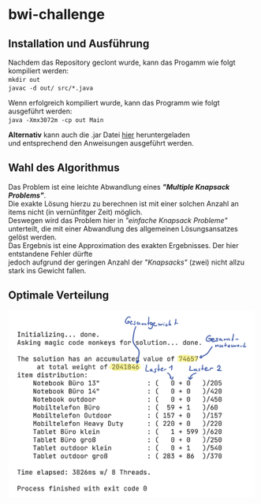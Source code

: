 # bwi-challenge

## Installation und Ausführung
Nachdem das Repository geclont wurde, kann das Progamm wie folgt kompiliert werden:<br/>
`mkdir out`<br/>
`javac -d out/ src/*.java`

Wenn erfolgreich kompiliert wurde, kann das Programm wie folgt ausgeführt werden:<br/>
`java -Xmx3072m -cp out Main`

**Alternativ** kann auch die .jar Datei [hier](https://github.com/ariogato/bwi-challenge/releases/tag/v1.0) heruntergeladen<br/>
und entsprechend den Anweisungen ausgeführt werden. 

## Wahl des Algorithmus
Das Problem ist eine leichte Abwandlung eines ***"Multiple Knapsack Problems"***.<br/>
Die exakte Lösung hierzu zu berechnen ist mit einer solchen Anzahl an items nicht (in vernünfitger Zeit) möglich.<br/>
Deswegen wird das Problem hier in *"einfache Knapsack Probleme"* unterteilt, die mit einer Abwandlung des allgemeinen Lösungsansatzes gelöst werden.<br/>
Das Ergebnis ist eine Approximation des exakten Ergebnisses. Der hier entstandene Fehler dürfte<br/>
jedoch aufgrund der geringen Anzahl der *"Knapsacks"* (zwei) nicht allzu stark ins Gewicht fallen.

## Optimale Verteilung
<img src="res/screenshot.png" width="500" >

